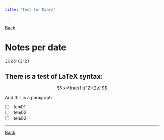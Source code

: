 ```yaml
---
title: "Test for Diary" 

---
```


[Back](../index)

# Notes per date

[2023-02-21](2023-02-21)

## There is a test of LaTeX syntax:

$$ x=\frac{f(t)^2}{2y} $$

And this is a paragraph

- [ ]  Item01
- [ ]  Item02
- [ ]  Item03

---
[Back](../index)



